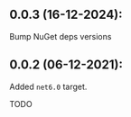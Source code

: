 ## 0.0.3 (16-12-2024): 

Bump NuGet deps versions

## 0.0.2 (06-12-2021):

Added `net6.0` target.

TODO